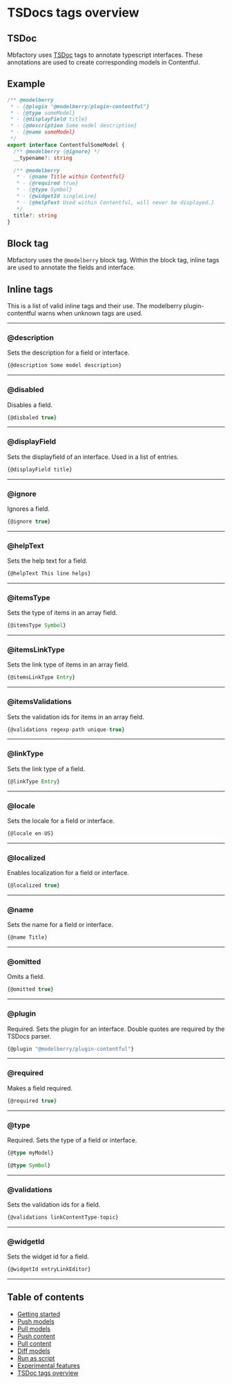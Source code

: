 # TSDocs tags overview

## TSDoc

Mbfactory uses [TSDoc](https://github.com/microsoft/tsdoc) tags to annotate
typescript interfaces. These annotations are used to create corresponding models
in Contentful.

## Example

```ts
/** @modelberry
 * - {@plugin "@modelberry/plugin-contentful"}
 * - {@type someModel}
 * - {@displayField title}
 * - {@description Some model description}
 * - {@name someModel}
 */
export interface ContentfulSomeModel {
  /** @modelberry {@ignore} */
  __typename?: string

  /** @modelberry
   * - {@name Title within Contentful}
   * - {@required true}
   * - {@type Symbol}
   * - {@widgetId singleLine}
   * - {@helpText Used within Contentful, will never be displayed.}
   */
  title?: string
}
```

## Block tag

Mbfactory uses the `@modelberry` block tag. Within the block tag, inline tags
are used to annotate the fields and interface.

## Inline tags

This is a list of valid inline tags and their use. The modelberry
plugin-contentful warns when unknown tags are used.

---

### @description

Sets the description for a field or interface.

```ts
{@description Some model description}
```

---

### @disabled

Disables a field.

```ts
{@disbaled true}
```

---

### @displayField

Sets the displayfield of an interface. Used in a list of entries.

```ts
{@displayField title}
```

---

### @ignore

Ignores a field.

```ts
{@ignore true}
```

---

### @helpText

Sets the help text for a field.

```ts
{@helpText This line helps}
```

---

### @itemsType

Sets the type of items in an array field.

```ts
{@itemsType Symbol}
```

---

### @itemsLinkType

Sets the link type of items in an array field.

```ts
{@itemsLinkType Entry}
```

---

### @itemsValidations

Sets the validation ids for items in an array field.

```ts
{@validations regexp-path unique-true}
```

---

### @linkType

Sets the link type of a field.

```ts
{@linkType Entry}
```

---

### @locale

Sets the locale for a field or interface.

```ts
{@locale en-US}
```

---

### @localized

Enables localization for a field or interface.

```ts
{@localized true}
```

---

### @name

Sets the name for a field or interface.

```ts
{@name Title}
```

---

### @omitted

Omits a field.

```ts
{@omitted true}
```

---

### @plugin

Required. Sets the plugin for an interface. Double quotes are required by the
TSDocs parser.

```ts
{@plugin "@modelberry/plugin-contentful"}
```

---

### @required

Makes a field required.

```ts
{@required true}
```

---

### @type

Required. Sets the type of a field or interface.

```ts
{@type myModel}
```

```ts
{@type Symbol}
```

---

### @validations

Sets the validation ids for a field.

```ts
{@validations linkContentType-topic}
```

---

### @widgetId

Sets the widget id for a field.

```ts
{@widgetId entryLinkEditor}
```

---

## Table of contents

- [Getting started](./getting-started.md)
- [Push models](./push-models.md)
- [Pull models](./pull-models.md)
- [Push content](./push-content.md)
- [Pull content](./pull-content.md)
- [Diff models](./diff-models.md)
- [Run as script](./run-as-script.md)
- [Experimental features](./experimental-features.md)
- [TSDoc tags overview](./tsdocs-tags-overview.md)
